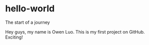# hello-world
The start of a journey

Hey guys, my name is Owen Luo. This is my first project on GitHub. Exciting!
